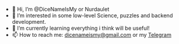 - 👋 Hi, I’m @DiceNameIsMy or Nurdaulet
- 👀 I’m interested in some low-level Science, puzzles and backend development.
- 🌱 I’m currently learning everything i think will be useful!
- 📫 How to reach me: dicenameismy@gmail.com or my [Telegram](https://t.me/DiceNameIsMy)
